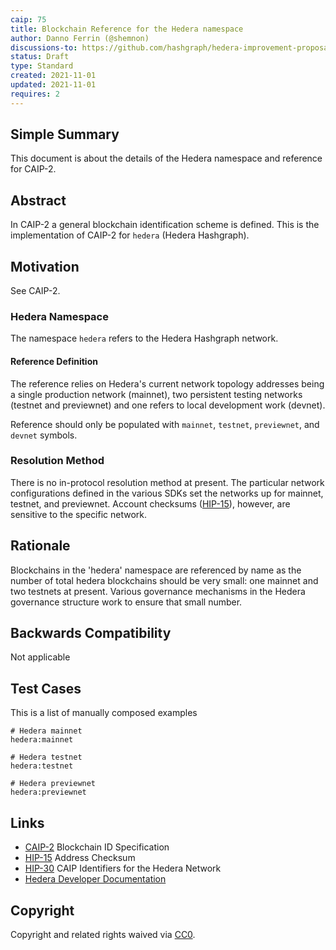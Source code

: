 ```yaml
---
caip: 75
title: Blockchain Reference for the Hedera namespace
author: Danno Ferrin (@shemnon)
discussions-to: https://github.com/hashgraph/hedera-improvement-proposal/discussions/169
status: Draft
type: Standard
created: 2021-11-01
updated: 2021-11-01
requires: 2
---
```


## Simple Summary

This document is about the details of the Hedera namespace and reference for
CAIP-2.

## Abstract

In CAIP-2 a general blockchain identification scheme is defined. This is the
implementation of CAIP-2 for `hedera` (Hedera Hashgraph).

## Motivation

See CAIP-2.

### Hedera Namespace

The namespace `hedera` refers to the Hedera Hashgraph network.

#### Reference Definition

The reference relies on Hedera's current network topology addresses being a
single production network (mainnet), two persistent testing networks (testnet
and previewnet) and one refers to local development work (devnet).

Reference should only be populated with `mainnet`, `testnet`, `previewnet`,
and `devnet` symbols.

### Resolution Method

There is no in-protocol resolution method at present. The particular network
configurations defined in the various SDKs set the networks up for mainnet,
testnet, and previewnet. Account checksums
([HIP-15](https://github.com/hashgraph/hedera-improvement-proposal/blob/master/HIP/hip-15.md)),
however, are sensitive to the specific network.

## Rationale

Blockchains in the 'hedera' namespace are referenced by name as the number of
total hedera blockchains should be very small: one mainnet and two testnets at
present. Various governance mechanisms in the Hedera governance structure work
to ensure that small number.

## Backwards Compatibility

Not applicable

## Test Cases

This is a list of manually composed examples

```
# Hedera mainnet
hedera:mainnet

# Hedera testnet
hedera:testnet

# Hedera previewnet
hedera:previewnet
```

## Links

- [CAIP-2](./caip-2.md) Blockchain ID Specification
- [HIP-15](https://github.com/hashgraph/hedera-improvement-proposal/blob/master/HIP/hip-15.md)
  Address Checksum
- [HIP-30](https://github.com/hashgraph/hedera-improvement-proposal/blob/master/HIP/hip-30.md)
  CAIP Identifiers for the Hedera Network
- [Hedera Developer Documentation](https://docs.hedera.com/guides/)

## Copyright

Copyright and related rights waived
via [CC0](https://creativecommons.org/publicdomain/zero/1.0/).
